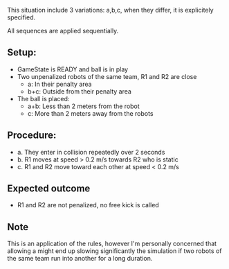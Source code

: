 This situation include 3 variations: a,b,c, when they differ, it is explicitely
specified.

All sequences are applied sequentially.

## Setup:

- GameState is READY and ball is in play
- Two unpenalized robots of the same team, R1 and R2 are close
  - a: In their penalty area
  - b+c: Outside from their penalty area
- The ball is placed:
  - a+b: Less than 2 meters from the robot
  - c: More than 2 meters away from the robots

## Procedure:

- a. They enter in collision repeatedly over 2 seconds
- b. R1 moves at speed > 0.2 m/s towards R2 who is static
- c. R1 and R2 move toward each other at speed < 0.2 m/s

## Expected outcome

- R1 and R2 are not penalized, no free kick is called

## Note

This is an application of the rules, however I'm personally concerned that
allowing a might end up slowing significantly the simulation if two robots of
the same team run into another for a long duration.
